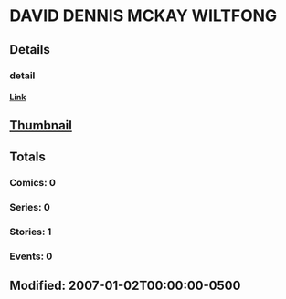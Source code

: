# DAVID DENNIS MCKAY WILTFONG 
## Details
### detail
#### [Link](http://marvel.com/comics/creators/10662/david_dennis_mckay_wiltfong?utm_campaign=apiRef&utm_source=225578a89fc76f3d20fbffda5d17a88d)
## [Thumbnail](http://i.annihil.us/u/prod/marvel/i/mg/b/40/image_not_available.jpg)
## Totals
### Comics: 0
### Series: 0
### Stories: 1
### Events: 0
## Modified: 2007-01-02T00:00:00-0500